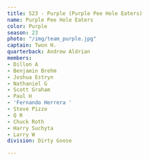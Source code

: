 ```yaml
---
title: S23 - Purple (Purple Pee Hole Eaters)
name: Purple Pee Hole Eaters
color: Purple
season: 23
photo: "/img/team_purple.jpg"
captain: Twon H.
quarterback: Andrew Aldrian
members:
- Dillon A
- Benjamin Brehm
- Joshua Estryn
- Nathaniel G
- Scott Graham
- Paul H
- 'Fernando Herrera '
- Steve Pizzo
- Q R
- Chuck Roth
- Harry Suchyta
- Larry W
division: Dirty Goose

---
```

